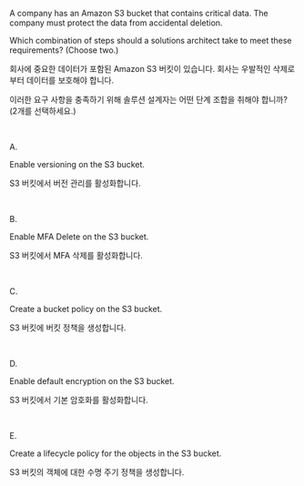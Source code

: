 A company has an Amazon S3 bucket that contains critical data. The company must protect the data from accidental deletion.

Which combination of steps should a solutions architect take to meet these requirements? (Choose two.)

회사에 중요한 데이터가 포함된 Amazon S3 버킷이 있습니다. 회사는 우발적인 삭제로부터 데이터를 보호해야 합니다.

이러한 요구 사항을 충족하기 위해 솔루션 설계자는 어떤 단계 조합을 취해야 합니까? (2개를 선택하세요.)

​

A.

Enable versioning on the S3 bucket.

S3 버킷에서 버전 관리를 활성화합니다.

​

B.

Enable MFA Delete on the S3 bucket.

S3 버킷에서 MFA 삭제를 활성화합니다.

​

C.

Create a bucket policy on the S3 bucket.

S3 버킷에 버킷 정책을 생성합니다.

​

D.

Enable default encryption on the S3 bucket.

S3 버킷에서 기본 암호화를 활성화합니다.

​

E.

Create a lifecycle policy for the objects in the S3 bucket.

S3 버킷의 객체에 대한 수명 주기 정책을 생성합니다.